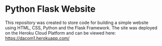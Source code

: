 # Python Flask Website
This repository was created to store code for building a simple website using HTML, CSS, Python and the Flask Framework. The site was deployed on the Heroku Cloud Platform and can be viewed here:  https://dacom1.herokuapp.com/
